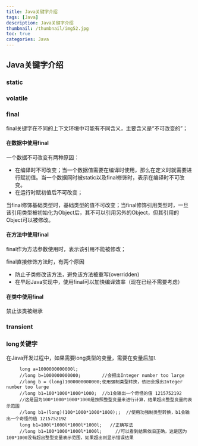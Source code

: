 ```yaml
---
title: Java关键字介绍
tags: [Java]
description: Java关键字介绍
thumbnail: /thumbnail/img52.jpg
toc: true
categories: Java
---
```


## Java关键字介绍

### static

### volatile


<!--more-->

### final
final关键字在不同的上下文环境中可能有不同含义，主要含义是“不可改变的”；

#### 在数据中使用final
一个数据不可改变有两种原因：
* 在编译时不可改变；当一个数据值需要在编译时使用，那么在定义时就需要进行赋初值。当一个数据同时被static以及final修饰时，表示在编译时不可改变。
* 在运行时赋初值后不可改变；

当final修饰基础类型时，基础类型的值不可改变；当final修饰引用类型时，一旦该引用类型被初始化为Object后，其不可以引用另外的Object，但其引用的Object可以被修改。


#### 在方法中使用final
 final作为方法参数使用时，表示该引用不能被修改；
 
 final直接修饰方法时，有两个原因
 * 防止子类修改该方法，避免该方法被重写(overridden)
 * 在早起Java实现中，使用final可以加快编译效率（现在已经不需要考虑）
 


#### 在类中使用final

禁止该类被继承

### transient

### long关键字

在Java开发过程中，如果需要long类型的变量，需要在变量后加`l`

```
     long a=1000000000000l;
     //long b=1000000000000;        //会报出Integer number too large
     //long b = (long)1000000000000;使用强制类型转换，依旧会报出Integer number too large
     //long b1=100*1000*1000*1000;  //b1会输出一个奇怪的值 1215752192
     //这是因为100*1000*1000*1000是按照整型变量来进行计算，结果超出整型变量的表示范围
     //long b1=(long)(100*1000*1000*1000);;  //使用功强制类型转换，b1会输出一个奇怪的值 1215752192
     long b1=100l*1000l*1000l*1000l;   //正确写法
     //long b1=100*1000*1000l*1000l;     //可以看到结果依旧正确，这是因为100*1000没有超出整型变量表示范围，如果超出则显示错误结果
   

```